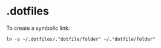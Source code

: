 # .dotfiles


To create a symbolic link:

    ln -s ~/.dotfiles/."dotfile/folder" ~/."dotfile/folder"
